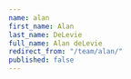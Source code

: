 ```yaml
---
name: alan
first_name: Alan
last_name: DeLevie
full_name: Alan deLevie
redirect_from: "/team/alan/"
published: false
---
```


